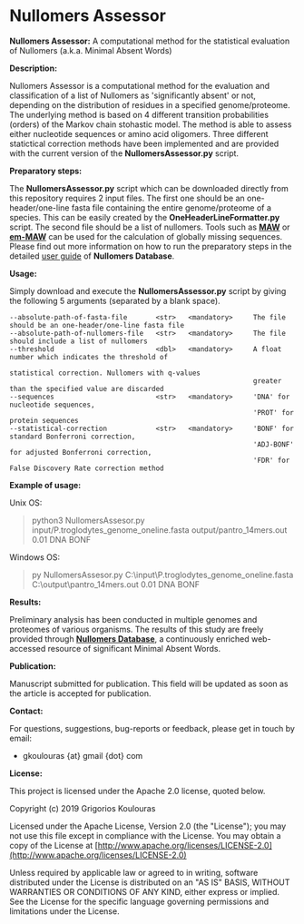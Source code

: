 # Nullomers Assessor
<b>Nullomers Assessor:</b> A computational method for the statistical evaluation of Nullomers (a.k.a. Minimal Absent Words)

<b>Description:</b>

Nullomers Assessor is a computational method for the evaluation and classification of a list of Nullomers as 'significantly absent' or not, depending on the distribution of residues in a specified genome/proteome. The underlying method is based on 4 different transition probabilities (orders) of the Markov chain stohastic model. The method is able to assess either nucleotide sequences or amino acid oligomers. Three different statictical correction methods have been implemented and are provided with the current version of the <b>NullomersAssessor.py</b> script.

<b>Preparatory steps:</b>

The <b>NullomersAssessor.py</b> script which can be downloaded directly from this repository requires 2 input files. The first one should be an one-header/one-line fasta file containing the entire genome/proteome of a species. This can be easily created by the <b>OneHeaderLineFormatter.py</b> script. The second file should be a list of nullomers. Tools such as <b>[MAW](https://github.com/solonas13/maw)</b> or <b>[em-MAW](https://github.com/solonas13/maw/tree/master/em-maw)</b> can be used for the calculation of globally missing sequences. Please find out more information on how to run the preparatory steps in the detailed [user guide](https://www.nullomers.org/Documentation_NullomersAssessor) of <b>Nullomers Database</b>.

<b>Usage:</b>

Simply download and execute the <b>NullomersAssessor.py</b> script by giving the following 5 arguments (separated by a blank space).

```
--absolute-path-of-fasta-file       <str>   <mandatory>     The file should be an one-header/one-line fasta file
--absolute-path-of-nullomers-file   <str>   <mandatory>     The file should include a list of nullomers
--threshold                         <dbl>   <mandatory>     A float number which indicates the threshold of 
                                                            statistical correction. Nullomers with q-values 
                                                            greater than the specified value are discarded
--sequences                         <str>   <mandatory>     'DNA' for nucleotide sequences, 
                                                            'PROT' for protein sequences
--statistical-correction            <str>   <mandatory>     'BONF' for standard Bonferroni correction, 
                                                            'ADJ-BONF' for adjusted Bonferroni correction,
                                                            'FDR' for False Discovery Rate correction method 
```

<b>Example of usage:</b>

Unix OS:
> python3 NullomersAssesor.py input/P.troglodytes_genome_oneline.fasta output/pantro_14mers.out 0.01 DNA BONF

Windows OS:
> py NullomersAssesor.py C:\input\P.troglodytes_genome_oneline.fasta C:\output\pantro_14mers.out 0.01 DNA BONF

<b>Results:</b>

Preliminary analysis has been conducted in multiple genomes and proteomes of various organisms. The results of this study are freely provided through <b>[Nullomers Database](https://www.nullomers.org)</b>, a continuously enriched web-accessed resource of significant Minimal Absent Words.

<b>Publication:</b>

Manuscript submitted for publication. This field will be updated as soon as the article is accepted for publication.

<b>Contact:</b>

For questions, suggestions, bug-reports or feedback, please get in touch by email:
<ul><li>gkoulouras {at} gmail {dot} com</li></ul>

<b>License:</b>

This project is licensed under the Apache 2.0 license, quoted below.

Copyright (c) 2019 Grigorios Koulouras

Licensed under the Apache License, Version 2.0 (the "License"); you may not use this file except in compliance with the License. You may obtain a copy of the License at [http://www.apache.org/licenses/LICENSE-2.0](http://www.apache.org/licenses/LICENSE-2.0)

Unless required by applicable law or agreed to in writing, software distributed under the License is distributed on an "AS IS" BASIS, WITHOUT WARRANTIES OR CONDITIONS OF ANY KIND, either express or implied. See the License for the specific language governing permissions and limitations under the License.
